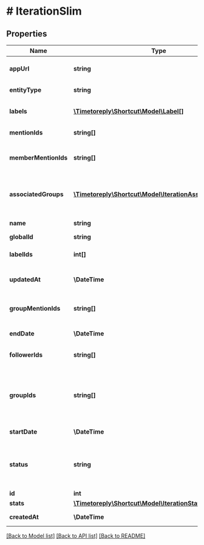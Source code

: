# # IterationSlim

## Properties

Name | Type | Description | Notes
------------ | ------------- | ------------- | -------------
**appUrl** | **string** | The Shortcut application url for the Iteration. |
**entityType** | **string** | A string description of this resource |
**labels** | [**\Timetoreply\Shortcut\Model\Label[]**](Label.md) | An array of labels attached to the iteration. |
**mentionIds** | **string[]** | &#x60;Deprecated:&#x60; use &#x60;member_mention_ids&#x60;. |
**memberMentionIds** | **string[]** | An array of Member IDs that have been mentioned in the Story description. |
**associatedGroups** | [**\Timetoreply\Shortcut\Model\IterationAssociatedGroup[]**](IterationAssociatedGroup.md) | An array containing Group IDs and Group-owned story counts for the Iteration&#39;s associated groups. |
**name** | **string** | The name of the iteration. |
**globalId** | **string** |  |
**labelIds** | **int[]** | An array of label ids attached to the iteration. |
**updatedAt** | **\DateTime** | The instant when this iteration was last updated. |
**groupMentionIds** | **string[]** | An array of Group IDs that have been mentioned in the Story description. |
**endDate** | **\DateTime** | The date this iteration ends. |
**followerIds** | **string[]** | An array of UUIDs for any Members listed as Followers. |
**groupIds** | **string[]** | An array of UUIDs for any Groups you want to add as Followers. Currently, only one Group association is presented in our web UI. |
**startDate** | **\DateTime** | The date this iteration begins. |
**status** | **string** | The status of the iteration. Values are either \&quot;unstarted\&quot;, \&quot;started\&quot;, or \&quot;done\&quot;. |
**id** | **int** | The ID of the iteration. |
**stats** | [**\Timetoreply\Shortcut\Model\IterationStats**](IterationStats.md) |  |
**createdAt** | **\DateTime** | The instant when this iteration was created. |

[[Back to Model list]](../../README.md#models) [[Back to API list]](../../README.md#endpoints) [[Back to README]](../../README.md)
